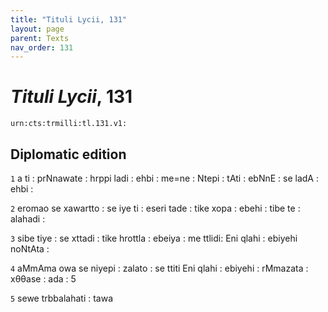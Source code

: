 ```yaml
---
title: "Tituli Lycii, 131"
layout: page
parent: Texts
nav_order: 131
---
```




# *Tituli Lycii*, 131




`urn:cts:trmilli:tl.131.v1:`

## Diplomatic edition
`1` a ti : prNnawate : hrppi ladi : ehbi : me=ne : Ntepi : tAti : ebNnE : se ladA : ehbi :

`2` eromao se xawartto : se iye ti : eseri tade : tike xopa : ebehi : tibe te : alahadi :

`3` sibe tiye : se xttadi : tike hrottla : ebeiya : me ttlidi: Eni qlahi : ebiyehi noNtAta :

`4` aMmAma owa se niyepi : zalato : se ttiti Eni qlahi : ebiyehi : rMmazata : xθθase : ada : 5

`5` sewe trbbalahati : tawa